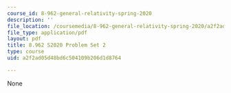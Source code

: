 ```yaml
---
course_id: 8-962-general-relativity-spring-2020
description: ''
file_location: /coursemedia/8-962-general-relativity-spring-2020/a2f2ad05d48bd6c504109b206d1d8764_MIT8_962S20_pset02.pdf
file_type: application/pdf
layout: pdf
title: 8.962 S2020 Problem Set 2
type: course
uid: a2f2ad05d48bd6c504109b206d1d8764

---
```

None